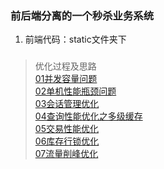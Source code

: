 ### 前后端分离的一个秒杀业务系统
   1. 前端代码：static文件夹下
   
   
### 
>优化过程及思路<br>
[01并发容量问题](./服务器调优/_01并发容量问题.md) <br>
[02单机性能瓶颈问题](./服务器调优/_02单机性能瓶颈问题.md) <br>
[03会话管理优化](./服务器调优/_03会话管理优化.md) <br>
[04查询性能优化之多级缓存](./服务器调优/_04查询性能优化之多级缓存.md) <br>
[05交易性能优化](./服务器调优/_05交易性能优化.md)<br>
[06库存行锁优化](./服务器调优/_06库存行锁优化.md)<br>
[07流量削峰优化](./服务器调优/_07流量削峰优化.md)<br>
